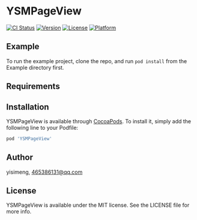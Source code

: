 # YSMPageView

[![CI Status](https://img.shields.io/travis/yisimeng/YSMPageView.svg?style=flat)](https://travis-ci.org/yisimeng/YSMPageView)
[![Version](https://img.shields.io/cocoapods/v/YSMPageView.svg?style=flat)](https://cocoapods.org/pods/YSMPageView)
[![License](https://img.shields.io/cocoapods/l/YSMPageView.svg?style=flat)](https://cocoapods.org/pods/YSMPageView)
[![Platform](https://img.shields.io/cocoapods/p/YSMPageView.svg?style=flat)](https://cocoapods.org/pods/YSMPageView)

## Example

To run the example project, clone the repo, and run `pod install` from the Example directory first.

## Requirements

## Installation

YSMPageView is available through [CocoaPods](https://cocoapods.org). To install
it, simply add the following line to your Podfile:

```ruby
pod 'YSMPageView'
```

## Author

yisimeng, 465386131@qq.com

## License

YSMPageView is available under the MIT license. See the LICENSE file for more info.
